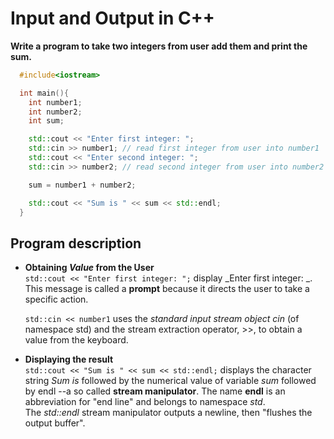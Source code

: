 # Input and Output in C++

__Write a program to take two integers from user add them and print the sum.__

```c++
  #include<iostream>

  int main(){
    int number1;
    int number2;
    int sum;

    std::cout << "Enter first integer: ";
    std::cin >> number1; // read first integer from user into number1
    std::cout << "Enter second integer: ";
    std::cin >> number2; // read second integer from user into number2

    sum = number1 + number2;

    std::cout << "Sum is " << sum << std::endl;
  }
```
## Program description

* __Obtaining _Value_ from the User__ <br/>
`std::cout << "Enter first integer: ";`
display _Enter first integer: _. This message is called a **prompt** because it directs the user to take a specific action. 

  `std::cin << number1` uses the _standard input stream object cin_ (of namespace std) and the stream extraction operator, >>, to obtain a value from the keyboard. 
  
* __Displaying the result__ <br/>
`std::cout << "Sum is " << sum << std::endl;` displays the character string _Sum is_ followed by the numerical value of variable _sum_ followed by endl --a so called __stream manipulator__. The name __endl__ is an abbreviation for "end line" and belongs to namespace _std_. <br/>
The _std::endl_ stream manipulator outputs a newline, then "flushes the output buffer".
